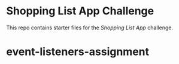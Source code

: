 # Shopping List App Challenge

This repo contains starter files for the *Shopping List App* challenge.
# event-listeners-assignment
